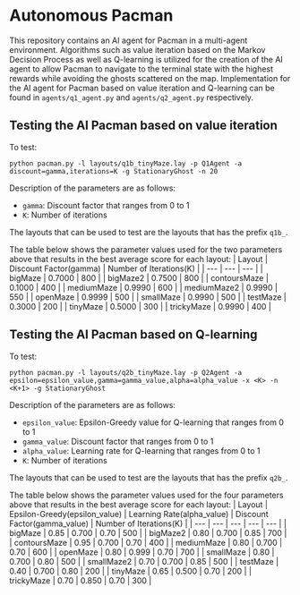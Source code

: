 # Autonomous Pacman
This repository contains an AI agent for Pacman in a multi-agent environment. Algorithms such as value iteration based on the Markov Decision Process as well as Q-learning is utilized for the creation of the AI agent to allow Pacman to navigate to the terminal state with the highest rewards while avoiding the ghosts scattered on the map. Implementation for the AI agent for Pacman based on value iteration and Q-learning can be found in `agents/q1_agent.py` and `agents/q2_agent.py` respectively.

## Testing the AI Pacman based on value iteration 
To test:
```shell
python pacman.py -l layouts/q1b_tinyMaze.lay -p Q1Agent -a discount=gamma,iterations=K -g StationaryGhost -n 20
```

Description of the parameters are as follows:
- `gamma`: Discount factor that ranges from 0 to 1
- `K`: Number of iterations

 The layouts that can be used to test are the layouts that has the prefix `q1b_`.

 The table below shows the parameter values used for the two parameters above that results in the best average score for each layout:
 | Layout | Discount Factor(gamma) | Number of Iterations(K) | 
 | --- | --- | --- | 
 | bigMaze | 0.7000 | 800 |
 | bigMaze2 | 0.7500 | 800 |
 | contoursMaze | 0.1000 | 400 |
 | mediumMaze | 0.9990 | 600 |
 | mediumMaze2 | 0.9990 | 550 |
 | openMaze | 0.9999 | 500 |
 | smallMaze | 0.9990 | 500 |
 | testMaze | 0.3000 | 200 | 
 | tinyMaze | 0.5000 | 300 |
 | trickyMaze | 0.9990 | 400 |

 ## Testing the AI Pacman based on Q-learning
 To test:
 ```shell
python pacman.py -l layouts/q2b_tinyMaze.lay -p Q2Agent -a epsilon=epsilon_value,gamma=gamma_value,alpha=alpha_value -x <K> -n <K+1> -g StationaryGhost
```

Description of the parameters are as follows:
- `epsilon_value`: Epsilon-Greedy value for Q-learning that ranges from 0 to 1
- `gamma_value`: Discount factor that ranges from 0 to 1
- `alpha_value`: Learning rate for Q-learning that ranges from 0 to 1
- `K`: Number of iterations

The layouts that can be used to test are the layouts that has the prefix `q2b_`.

The table below shows the parameter values used for the four parameters above that results in the best average score for each layout:
| Layout | Epsilon-Greedy(epsilon_value) | Learning Rate(alpha_value) | Discount Factor(gamma_value) | Number of Iterations(K) |
| --- | --- | --- | --- | --- |
| bigMaze | 0.85 | 0.700 | 0.70 | 500 | 
| bigMaze2 | 0.80 | 0.700 | 0.85 | 700 | 
| contoursMaze | 0.95 | 0.700 | 0.70 | 400 | 
| mediumMaze | 0.80 | 0.700 | 0.70 | 600 | 
| openMaze | 0.80 | 0.999 | 0.70 | 700 |
| smallMaze | 0.80 | 0.700 | 0.80 | 500 |
| smallMaze2 | 0.70 | 0.700 | 0.85 | 500 | 
| testMaze | 0.40 | 0.700 | 0.80 | 200 | 
| tinyMaze | 0.65 | 0.500 | 0.70 | 200 |
| trickyMaze | 0.70 | 0.850 | 0.70 | 300 |



